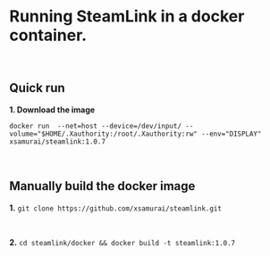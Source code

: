 # Running SteamLink in a docker container.

<br>


## Quick run


**1. Download the image**

`docker run  --net=host --device=/dev/input/ --volume="$HOME/.Xauthority:/root/.Xauthority:rw" --env="DISPLAY" xsamurai/steamlink:1.0.7`

<br> 


## Manually build the docker image


**1.** `git clone https://github.com/xsamurai/steamlink.git`

<br>

**2.** `cd steamlink/docker && docker build -t steamlink:1.0.7`
